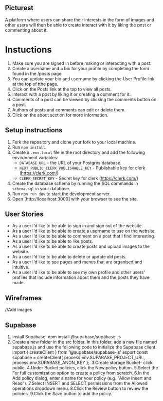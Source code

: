 ## Picturest

A platform where users can share their interests in the form of images and other users will then be able to create interact with it by liking the post or commenting about it.

# Instuctions

1. Make sure you are signed in before making or interacting with a post.
2. Create a username and a bio for your profile by completing the form found in the /posts page.
3. You can update your bio and username by clicking the User Profile link at the top of tthe page.
4. Click on the Posts link at the top to view all posts.
5. Interact with a post by liking it or creating a comment for it.
6. Comments of a post can be viewed by clicking the comments button on a post.
7. Authors of posts and comments can edit or delete them.
8. Click on the about section for more information.

## Setup instructions

1. Fork the repository and clone your fork to your local machine.
2. Run `npm install`.
3. Create a `.env.local` file in the root directory and add the following environment variables:
   - `DATABASE_URL` - the URL of your Postgres database.
   - `NEXT_PUBLIC_CLERK_PUBLISHABLE_KEY` - Publishable key for clerk (https://clerk.com/)
   - `CLERK_SECRET_KEY` - Secret key for clerk (https://clerk.com/)
4. Create the database schema by running the SQL commands in `schema.sql` in your database.
5. Run `npm run dev` to start the development server.
6. Open [http://localhost:3000] with your browser to see the site.

## User Stories

- As a user I'd like to be able to sign in and sign out of the website.
- As a user I'd like to be able to create a username to use on the website.
- As a user I'd like to be able to comment on a post that I find interesting.
- As a user I'd like to be able to like posts.
- As a user I'd like to be able to create posts and upload images to the website.
- As a user I'd like to be able to delete or update old posts.
- As a user I'd like to see pages and menus that are organised and intuitive.
- As a user I'd like to be able to see my own profile and other users' profiles that include information about them and the posts they have made.

## Wireframes

//Add images

## Supabase

1. Install Supabase:
   npm install @supabase/supabase-js
2. Create a new folder in the src folder. In this folder, add a new file named supabase.js and use the following code to initialize
   the Supabase client.
   import { createClient } from '@supabase/supabase-js'
   export const supabase = createClient(
   process.env.SUPABASE_PROJECT_URL,
   process.env.SUPABASE_ANON_KEY
   );.
   3.Create storage Bucket- click public.
   4.Under Bucket policies, click the New policy button.
   5.Select the For full customization option to create a policy from scratch.
   6.In the Add policy dialog, enter a name for your policy (e.g. "Allow Insert and Read").
   7.Select INSERT and SELECT permissions from the Allowed operations dropdown menu.
   8.Click the Review button to review the policies.
   9.Click the Save button to add the policy.
